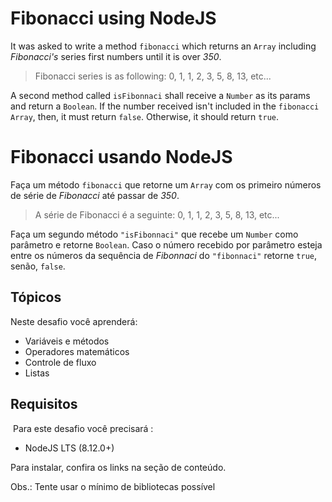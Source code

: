 # Fibonacci using NodeJS

It was asked to write a method `fibonacci` which returns an `Array` including *Fibonacci's* series first numbers until it is over *350*.

> Fibonacci series is as following: 0, 1, 1, 2, 3, 5, 8, 13, etc...

A second method called `isFibonnaci` shall receive a `Number` as its params and return a `Boolean`. If the number received isn't included in the `fibonacci Array`, then, it must return `false`. Otherwise, it should return `true`.

# Fibonacci usando NodeJS

Faça um método `fibonacci` que retorne um `Array` com os primeiro números de série de *Fibonacci* até passar de *350*.

> A série de Fibonacci é a seguinte: 0, 1, 1, 2, 3, 5, 8, 13, etc...

Faça um segundo método `"isFibonnaci"` que recebe um `Number` como parâmetro e retorne `Boolean`.
Caso o número recebido por parâmetro esteja entre os números da sequência de *Fibonnaci* do `"fibonnaci"` retorne `true`, senão, `false`.

## Tópicos

Neste desafio você aprenderá:

- Variáveis e métodos
- Operadores matemáticos
- Controle de fluxo
- Listas

## Requisitos
​
Para este desafio você precisará :

- NodeJS LTS (8.12.0+)

Para instalar, confira os links na seção de conteúdo.

Obs.: Tente usar o mínimo de bibliotecas possível 
